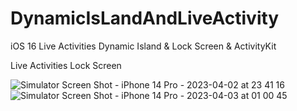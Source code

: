 # DynamicIsLandAndLiveActivity

iOS 16 Live Activities Dynamic Island & Lock Screen & ActivityKit


Live Activities Lock Screen

![Simulator Screen Shot - iPhone 14 Pro - 2023-04-02 at 23 41 16](https://user-images.githubusercontent.com/10974920/229375012-0e58571f-8689-4343-a07c-eba524338826.png)
![Simulator Screen Shot - iPhone 14 Pro - 2023-04-03 at 01 00 45](https://user-images.githubusercontent.com/10974920/229375028-4fc824bb-d9ed-4d00-991a-9cc9ab973413.png)
